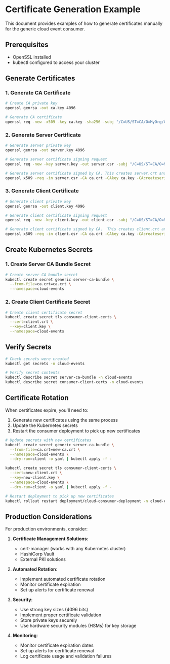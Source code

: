 # Certificate Generation Example

This document provides examples of how to generate certificates manually for the generic cloud event consumer.

## Prerequisites

- OpenSSL installed
- kubectl configured to access your cluster

## Generate Certificates

### 1. Generate CA Certificate

```bash
# Create CA private key
openssl genrsa -out ca.key 4096

# Generate CA certificate
openssl req -new -x509 -key ca.key -sha256 -subj "/C=US/ST=CA/O=MyOrg/CN=MyCA" -days 3650 -out ca.crt
```

### 2. Generate Server Certificate

```bash
# Generate server private key
openssl genrsa -out server.key 4096

# Generate server certificate signing request
openssl req -new -key server.key -out server.csr -subj "/C=US/ST=CA/O=MyOrg/CN=cloud-event-proxy"

# Generate server certificate signed by CA. This creates server.crt and ca.srl
openssl x509 -req -in server.csr -CA ca.crt -CAkey ca.key -CAcreateserial -out server.crt -days 365 -sha256
```

### 3. Generate Client Certificate

```bash
# Generate client private key
openssl genrsa -out client.key 4096

# Generate client certificate signing request
openssl req -new -key client.key -out client.csr -subj "/C=US/ST=CA/O=MyOrg/CN=cloud-event-consumer"

# Generate client certificate signed by CA.  This creates client.crt and ca.srl
openssl x509 -req -in client.csr -CA ca.crt -CAkey ca.key -CAcreateserial -out client.crt -days 365 -sha256
```

## Create Kubernetes Secrets

### 1. Create Server CA Bundle Secret

```bash
# Create server CA bundle secret
kubectl create secret generic server-ca-bundle \
  --from-file=ca.crt=ca.crt \
  --namespace=cloud-events
```

### 2. Create Client Certificate Secret

```bash
# Create client certificate secret
kubectl create secret tls consumer-client-certs \
  --cert=client.crt \
  --key=client.key \
  --namespace=cloud-events
```

## Verify Secrets

```bash
# Check secrets were created
kubectl get secrets -n cloud-events

# Verify secret contents
kubectl describe secret server-ca-bundle -n cloud-events
kubectl describe secret consumer-client-certs -n cloud-events
```

## Certificate Rotation

When certificates expire, you'll need to:

1. Generate new certificates using the same process
2. Update the Kubernetes secrets
3. Restart the consumer deployment to pick up new certificates

```bash
# Update secrets with new certificates
kubectl create secret generic server-ca-bundle \
  --from-file=ca.crt=new-ca.crt \
  --namespace=cloud-events \
  --dry-run=client -o yaml | kubectl apply -f -

kubectl create secret tls consumer-client-certs \
  --cert=new-client.crt \
  --key=new-client.key \
  --namespace=cloud-events \
  --dry-run=client -o yaml | kubectl apply -f -

# Restart deployment to pick up new certificates
kubectl rollout restart deployment/cloud-consumer-deployment -n cloud-events
```

## Production Considerations

For production environments, consider:

1. **Certificate Management Solutions**:
   - cert-manager (works with any Kubernetes cluster)
   - HashiCorp Vault
   - External PKI solutions

2. **Automated Rotation**:
   - Implement automated certificate rotation
   - Monitor certificate expiration
   - Set up alerts for certificate renewal

3. **Security**:
   - Use strong key sizes (4096 bits)
   - Implement proper certificate validation
   - Store private keys securely
   - Use hardware security modules (HSMs) for key storage

4. **Monitoring**:
   - Monitor certificate expiration dates
   - Set up alerts for certificate renewal
   - Log certificate usage and validation failures
